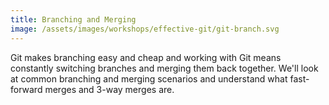 ```yaml
---
title: Branching and Merging
image: /assets/images/workshops/effective-git/git-branch.svg
---
```


Git makes branching easy and cheap and working with Git means constantly
switching branches and merging them back together. We'll look at common
branching and merging scenarios and understand what fast-forward merges and
3-way merges are.
